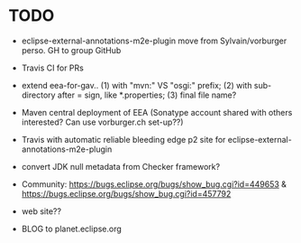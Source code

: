 TODO
====

* eclipse-external-annotations-m2e-plugin move from Sylvain/vorburger perso. GH to group GitHub

* Travis CI for PRs

* extend eea-for-gav.. (1) with "mvn:" VS "osgi:" prefix; (2) with sub-directory after = sign, like *.properties; (3) final file name?

* Maven central deployment of EEA (Sonatype account shared with others interested? Can use vorburger.ch set-up??)

* Travis with automatic reliable bleeding edge p2 site for eclipse-external-annotations-m2e-plugin

* convert JDK null metadata from Checker framework?

* Community: https://bugs.eclipse.org/bugs/show_bug.cgi?id=449653 & https://bugs.eclipse.org/bugs/show_bug.cgi?id=457792

* web site??

* BLOG to planet.eclipse.org
